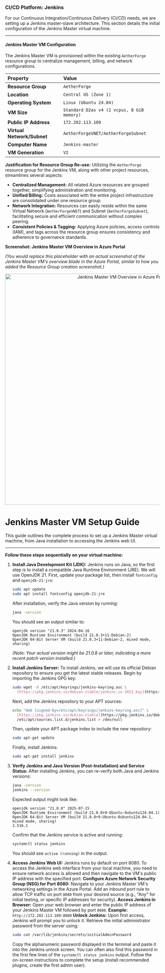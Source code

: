 ### CI/CD Platform: Jenkins

For our Continuous Integration/Continuous Delivery (CI/CD) needs, we are setting up a Jenkins master-slave architecture. This section details the initial configuration of the Jenkins Master virtual machine.

---

#### Jenkins Master VM Configuration

The Jenkins Master VM is provisioned within the existing `AetherForge` resource group to centralize management, billing, and network configurations.

| Property                  | Value                                  |
| :------------------------ | :------------------------------------- |
| **Resource Group** | `AetherForge`                          |                          |
| **Location** | `Central US (Zone 1)`                  ||
| **Operating System** | `Linux (Ubuntu 24.04)`                 |
| **VM Size** | `Standard D2as v4 (2 vcpus, 8 GiB memory)` |
| **Public IP Address** | `172.202.113.109`                      |
| **Virtual Network/Subnet**| `AetherForgeVNET/AetherForgeSubnet`    |
| **Computer Name** | `Jenkins-master`                       |
| **VM Generation** | `V2`                                   |


**Justification for Resource Group Re-use:**
Utilizing the `AetherForge` resource group for the Jenkins VM, along with other project resources, streamlines several aspects:
* **Centralized Management:** All related Azure resources are grouped together, simplifying administration and monitoring.
* **Unified Billing:** Costs associated with the entire project infrastructure are consolidated under one resource group.
* **Network Integration:** Resources can easily reside within the same Virtual Network (`AetherForgeVNET`) and Subnet (`AetherForgeSubnet`), facilitating secure and efficient communication without complex peering.
* **Consistent Policies & Tagging:** Applying Azure policies, access controls (IAM), and tags across the resource group ensures consistency and adherence to governance standards.

**Screenshot: Jenkins Master VM Overview in Azure Portal**

*(You would replace this placeholder with an actual screenshot of the Jenkins Master VM's overview blade in the Azure Portal, similar to how you added the Resource Group creation screenshot.)*
<p align="center">
  <img src="URL_TO_YOUR_JENKINS_MASTER_VM_SCREENSHOT.png" width="750" alt="Jenkins Master VM Overview in Azure Portal">
</p>

# Jenkins Master VM Setup Guide

This guide outlines the complete process to set up a Jenkins Master virtual machine, from Java installation to accessing the Jenkins web UI.

---

**Follow these steps sequentially on your virtual machine:**

1.  **Install Java Development Kit (JDK):** Jenkins runs on Java, so the first step is to install a compatible Java Runtime Environment (JRE). We will use OpenJDK 21.
    First, update your package list, then install `fontconfig` and `openjdk-21-jre`:
    ```bash
    sudo apt update
    sudo apt install fontconfig openjdk-21-jre
    ```
    After installation, verify the Java version by running:
    ```bash
    java -version
    ```
    You should see an output similar to:
    ```
    openjdk version "21.0.3" 2024-04-16
    OpenJDK Runtime Environment (build 21.0.3+11-Debian-2)
    OpenJDK 64-Bit Server VM (build 21.0.3+11-Debian-2, mixed mode, sharing)
    ```
    *(Note: Your actual version might be 21.0.8 or later, indicating a more recent patch version installed.)*

2.  **Install Jenkins Server:** To install Jenkins, we will use its official Debian repository to ensure you get the latest stable releases.
    Begin by importing the Jenkins GPG key:
    ```bash
    sudo wget -O /etc/apt/keyrings/jenkins-keyring.asc \
      [https://pkg.jenkins.io/debian-stable/jenkins.io-2023.key](https://pkg.jenkins.io/debian-stable/jenkins.io-2023.key)
    ```
    Next, add the Jenkins repository to your APT sources:
    ```bash
    echo "deb [signed-by=/etc/apt/keyrings/jenkins-keyring.asc]" \
      [https://pkg.jenkins.io/debian-stable](https://pkg.jenkins.io/debian-stable) binary/ | sudo tee \
      /etc/apt/sources.list.d/jenkins.list > /dev/null
    ```
    Then, update your APT package index to include the new repository:
    ```bash
    sudo apt-get update
    ```
    Finally, install Jenkins:
    ```bash
    sudo apt-get install jenkins
    ```

3.  **Verify Jenkins and Java Version (Post-Installation) and Service Status:**
    After installing Jenkins, you can re-verify both Java and Jenkins versions:
    ```bash
    java -version
    jenkins --version
    ```
    Expected output might look like:
    ```
    openjdk version "21.0.8" 2025-07-15
    OpenJDK Runtime Environment (build 21.0.8+9-Ubuntu-0ubuntu124.04.1)
    OpenJDK 64-Bit Server VM (build 21.0.8+9-Ubuntu-0ubuntu124.04.1, mixed mode, sharing)
    2.516.1
    ```
    Confirm that the Jenkins service is active and running:
    ```bash
    systemctl status jenkins
    ```
    You should see `active (running)` in the output.

4.  **Access Jenkins Web UI:** Jenkins runs by default on port 8080. To access the Jenkins web interface from your local machine, you need to ensure network access is allowed and then navigate to the VM's public IP address with the specified port.
    **Configure Azure Network Security Group (NSG) for Port 8080:** Navigate to your Jenkins Master VM's networking settings in the Azure Portal. Add an inbound port rule to allow TCP traffic on port `8080` from your desired source (e.g., "Any" for initial testing, or specific IP addresses for security).
    **Access Jenkins in Browser:** Open your web browser and enter the public IP address of your Jenkins Master VM followed by port `8080`.
    **Example:** `http://172.202.113.109:8080`
    **Unlock Jenkins:** Upon first access, Jenkins will prompt you to unlock it. Retrieve the initial administrator password from the server using:
    ```bash
    sudo cat /var/lib/jenkins/secrets/initialAdminPassword
    ```
    Copy the alphanumeric password displayed in the terminal and paste it into the Jenkins unlock screen. You can often also find this password in the first few lines of the `systemctl status jenkins` output.
    Follow the on-screen instructions to complete the setup (install recommended plugins, create the first admin user).